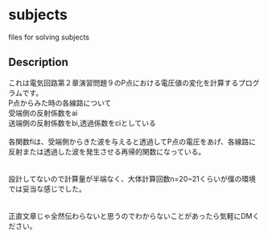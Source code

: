 # subjects
files for solving subjects

## Description
これは電気回路第２章演習問題９のP点における電圧値の変化を計算するプログラムです。 <br>
P点からみた時の各線路について <br>
受端側の反射係数をai <br>
送端側の反射係数をbi,透過係数をciとしている <br>
<br>
各関数fiは、受端側からきた波を与えると透過してP点の電圧をあげ、各線路に反射または透過した波を発生させる再帰的関数になっている。 <br>
<br>
<br>
設計してないので計算量が半端なく、大体計算回数n=20~21くらいが僕の環境では妥当な感じでした。 <br>
<br>
<br>
正直文章じゃ全然伝わらないと思うのでわからないことがあったら気軽にDMください。


